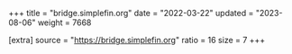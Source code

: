 +++
title = "bridge.simplefin.org"
date = "2022-03-22"
updated = "2023-08-06"
weight = 7668

[extra]
source = "https://bridge.simplefin.org"
ratio = 16
size = 7
+++
